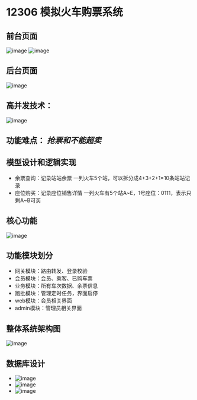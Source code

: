 # 12306 模拟火车购票系统

## 前台页面
![image](https://github.com/20164206160/train/assets/26060329/e18c457d-1d31-4858-988a-266d0c57d861)
![image](https://github.com/20164206160/train/assets/26060329/4588c47f-8728-4398-9c4e-848b3a368dcd)

## 后台页面
![image](https://github.com/20164206160/train/assets/26060329/5b989606-28a2-4726-96fb-31680dbc21d1)

## 高并发技术：
![image](https://github.com/20164206160/train/assets/26060329/7a37ad07-6e57-4b29-b9ce-a5711b46ec70)

## 功能难点： *抢票和不能超卖*

## 模型设计和逻辑实现
+ 余票查询：记录站站余票
一列火车5个站，可以拆分成4+3+2+1=10条站站记录
+ 座位购买：记录座位销售详情
一列火车有5个站A~E，1号座位：0111，表示只剩A~B可买

## 核心功能
![image](https://github.com/20164206160/train/assets/26060329/e4f3a426-7f08-4f7c-8e0a-9485ee2d8556)

## 功能模块划分
+ 网关模块：路由转发、登录校验
+ 会员模块：会员、乘客、已购车票
+ 业务模块：所有车次数据、余票信息
+ 跑批模块：管理定时任务，界面启停
+ web模块：会员相关界面
+ admin模块：管理员相关界面
  
## 整体系统架构图
![image](https://github.com/20164206160/train/assets/26060329/743a0eb7-cf48-4a16-a6c3-ba23679c04ea)

## 数据库设计
+ ![image](https://github.com/20164206160/train/assets/26060329/d429d4cc-c17d-4f14-8dbc-9bd0f571373e)
+ ![image](https://github.com/20164206160/train/assets/26060329/0464c73c-450b-4ccd-82fc-9b934bc1977d)
+ ![image](https://github.com/20164206160/train/assets/26060329/5221286b-6cda-4617-93a0-60708077b097)
